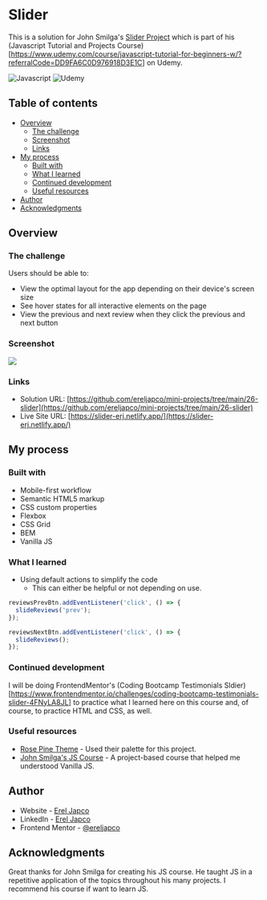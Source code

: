# Slider

This is a solution for John Smilga's [Slider Project](https://vannilla-js-basic-project-25-es6-slider.netlify.app/) which is part of his (Javascript Tutorial and Projects Course)[https://www.udemy.com/course/javascript-tutorial-for-beginners-w/?referralCode=DD9FA6C0D976918D3E1C] on Udemy.

![Javascript](https://img.shields.io/badge/JavaScript-F7DF1E?style=for-the-badge&logo=javascript&logoColor=black) ![Udemy](https://img.shields.io/badge/Udemy-a435f0?style=for-the-badge&logo=Udemy&logoColor=white)

## Table of contents

- [Overview](#overview)
  - [The challenge](#the-challenge)
  - [Screenshot](#screenshot)
  - [Links](#links)
- [My process](#my-process)
  - [Built with](#built-with)
  - [What I learned](#what-i-learned)
  - [Continued development](#continued-development)
  - [Useful resources](#useful-resources)
- [Author](#author)
- [Acknowledgments](#acknowledgments)

## Overview

### The challenge

Users should be able to:

- View the optimal layout for the app depending on their device's screen size
- See hover states for all interactive elements on the page
- View the previous and next review when they click the previous and next button

### Screenshot

![](./images/project-preview.jpg.jpg)

### Links

- Solution URL: [https://github.com/ereljapco/mini-projects/tree/main/26-slider](https://github.com/ereljapco/mini-projects/tree/main/26-slider)
- Live Site URL: [https://slider-erj.netlify.app/](https://slider-erj.netlify.app/)

## My process

### Built with

- Mobile-first workflow
- Semantic HTML5 markup
- CSS custom properties
- Flexbox
- CSS Grid
- BEM
- Vanilla JS

### What I learned

- Using default actions to simplify the code
  - This can either be helpful or not depending on use.

```js
reviewsPrevBtn.addEventListener('click', () => {
  slideReviews('prev');
});

reviewsNextBtn.addEventListener('click', () => {
  slideReviews();
});
```

### Continued development

I will be doing FrontendMentor's (Coding Bootcamp Testimonials Sldier)[https://www.frontendmentor.io/challenges/coding-bootcamp-testimonials-slider-4FNyLA8JL] to practice what I learned here on this course and, of course, to practice HTML and CSS, as well.

### Useful resources

- [Rose Pine Theme](https://rosepinetheme.com/) - Used their palette for this project.
- [John Smilga's JS Course](https://www.udemy.com/course/javascript-tutorial-for-beginners-w/?referralCode=DD9FA6C0D976918D3E1C) - A project-based course that helped me understood Vanilla JS.

## Author

- Website - [Erel Japco](https://github.com/ereljapco)
- LinkedIn - [Erel Japco](https://www.linkedin.com/in/ereljapco/)
- Frontend Mentor - [@ereljapco](https://www.frontendmentor.io/profile/ereljapco)

## Acknowledgments

Great thanks for John Smilga for creating his JS course. He taught JS in a repetitive application of the topics throughout his many projects. I recommend his course if want to learn JS.

